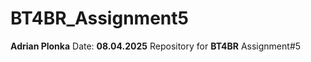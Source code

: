 # BT4BR_Assignment5 

**Adrian Plonka**
Date: **08.04.2025**
Repository for **BT4BR** Assignment#5

